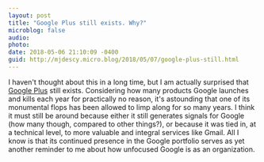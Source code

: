 ```yaml
---
layout: post
title: "Google Plus still exists. Why?"
microblog: false
audio: 
photo: 
date: 2018-05-06 21:10:09 -0400
guid: http://mjdescy.micro.blog/2018/05/07/google-plus-still.html
---
```

I haven't thought about this in a long time, but I am actually surprised that [Google Plus](https://plus.google.com) still exists. Considering how many products Google launches and kills each year for practically no reason, it's astounding that one of its monumental flops has been allowed to limp along for so many years. I think it must still be around because either it still generates signals for Google (how many though, compared to other things?), or because it was tied in, at a technical level, to more valuable and integral services like Gmail. All I know is that its continued presence in the Google portfolio serves as yet another reminder to me about how unfocused Google is as an organization.
